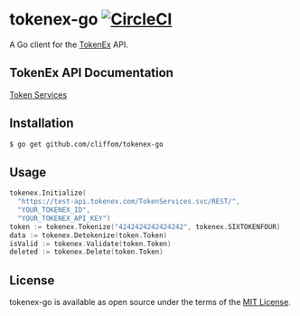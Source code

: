 # tokenex-go [![CircleCI](https://circleci.com/gh/cliffom/tokenex-go.svg?style=svg)](https://circleci.com/gh/cliffom/tokenex-go)
A Go client for the [TokenEx](https://www.tokenex.com) API.

## TokenEx API Documentation

[Token Services](http://docs.tokenex.com/#tokenex-api-token-services)

## Installation

```bash
$ go get github.com/cliffom/tokenex-go
```

## Usage

```go
tokenex.Initialize(
  "https://test-api.tokenex.com/TokenServices.svc/REST/",
  "YOUR_TOKENEX_ID",
  "YOUR_TOKENEX_API_KEY")
token := tokenex.Tokenize("4242424242424242", tokenex.SIXTOKENFOUR)
data := tokenex.Detokenize(token.Token)
isValid := tokenex.Validate(token.Token)
deleted := tokenex.Delete(token.Token)
```

## License

tokenex-go is available as open source under the terms of the [MIT License](http://opensource.org/licenses/MIT).
